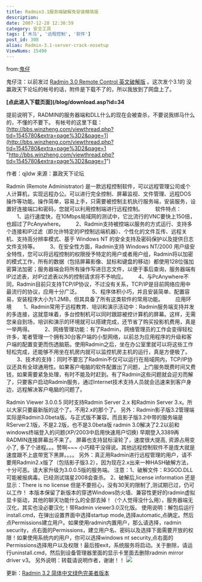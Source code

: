 ```yaml
---
title: Radmin3.1服务端破解免安装精简版
description:
date: 2007-12-28 12:38:59
category: 安全工具
tags: ['木马', '远程控制', '软件']
post_id: 308
alias: Radmin-3.1-server-crack-nosetup
ViewNums: 15490
---
```


from:[鬼仔](http://www.huaidan.org/blog)

鬼仔注：以前发过 [Radmin 3.0 Remote Control 英文破解版](http://www.huaidan.org/blog/article.asp?id=1296 "http://www.huaidan.org/blog/article.asp?id=1296") 。这次发个3.1的
没赢政天下论坛的帐号的话，附件是下载不了的，所以我放到了网盘上了。

**[点此进入下载页面](/blog/download.asp?id=34**

提前说明下，RADMIN的服务器端和DLL什么的现在会被查杀，不要说我绑马什么的，不懂的不要下。
有帐号的这里下载：[http://bbs.winzheng.com/viewthread.php?tid=1545780&extra=page%3D2&page=1](http://bbs.winzheng.com/viewthread.php?tid=1545780&extra=page%3D2&page=1 "http://bbs.winzheng.com/viewthread.php?tid=1545780&extra=page%3D2&page=1")

作者：qjldw
来源：赢政天下论坛

Radmin (Remote Administrator) 是一款远程控制软件，可以远程管理公司或个人计算机，实现远程办公。可以进行完全控制、屏幕监视、文件管理、远程DOS操作等功能。操作简单，容易上手，只需要被控制主机执行服务端，安装服务，设置好连接端口和密码，您就可以利用控制端进行远程控制。
　　软件特点：
　　1、运行速度快，在10Mbps局域网的测试中，它比流行的VNC要快上150倍，也超过了PcAnywhere。
　　2、Radmin支持被控端以服务的方式运行、支持多个连接和IP过滤（即允许特定的IP控制远端机器）、个性化的文件互传、远程关机、支持高分辨率模式、基于 Windows NT 的安全支持及密码保护以及提供日志文件支持等。
　　3、在安全性方面，Radmin支持 Windows NT/2000 用户级安全特性，您可以将远程控制的权限授予特定的用户或者用户组，Radmin将以加密的模式工作，所有的数据（包括屏幕影像、鼠标和键盘的移动）都使用128位强加密算法加密；服务器端会将所有操作写进日志文件，以便于事后查询，服务器端有IP过滤表，对IP过滤表以外的控制请求将不予响应。
　　4、与PcAnywhere不同，Radmin目前只支持TCP/IP协议，不过没有关系，TCP/IP是目前网络应用中最流行的协议，应用十分广泛。
　　5、程序体积小巧，并且安装简单、配置容易，安装程序大小为1.2MB，但其具备了所有这类软件的常用功能。
　　应用环境
　　1、Radmin常用于远程教育、培训和演示活动中：Radmin服务端支持并发的多连接，这就意味着，多台控制机可以同时跟踪被控计算机的屏幕。这样，无需您亲自到场，培训和演示的环境就可以搭建完成，还节省了购买投影机费用，真是一举两得。
　　2、网络管理功能：有了Radmin，网络管理员的工作会变得轻松许多，笔者管理一个拥有30台客户端的小型网络，以前总为应用程序的升级和客户端的配置变更而伤透脑筋。使用Radmin之后，坐在办公室里就可以将这些工作轻松完成，还能够不用坐在机房内就可以监控机房主机的运行，真是方便极了。
　　3、技术的支持：同时不要忘了Radmin不仅可以运行在局域网内，TCP/IP协议还具有全球通用性。如果客户电脑的软件配置出了问题，上门服务既费时间又费钱，如果需要紧急处理，有时不能及时赶到。有了Radmin这些问题就会迎刃而解了，只要客户启动Radmin服务，通过Internet技术支持人员就会迅速来到客户身边，远程解决客户电脑的问题了。

Radmin Viewer 3.0.0.5 同时支持Radmin Server 2.x 和Radmin Server 3.x。所以大家只要最新版的这个了。不用2.x的那个了。
另外：Radmin影子版3.2管理端实际是Radmin3.0beta版。与正式版不兼容。而且影子版3.2中带的服务端是RServer2.1版，不是2.2版，也不是3.0beta版
radmin 3.0解决了2.2以前和windows终端登入的问题(XP/2003中启用快速用户切换) 早期登入3389再RADMIN连接屏幕出不来了。
屏幕也支持鼠标滚轮了，速度很大提高, 资源占用变小了, 多了个进程。。。赞啊~~~
小巧精干没得说。其他远程控制软件不是庞大就是速度跟不上底带宽下黑屏。。。。
另外：真正用Radmin进行远程管理的用户，请不要用Radmin2.x版了（包括影子版3.2），因为现在2.x出来一种HASH破解方法，十分可恶。请大家升级为3.0.0.5版的服务端。
注意：1、破解文件：R3GOD.DLL可能被报病毒。已经测试瑞星2008会查杀。
2、破解后,license information 还是显示：There is no license
但是不要担心，没有30天的限制了,测试期已过，仍可以工作！
本版本保留了新版本的穿透Windows防火墙、兼容性更好的radmin虚拟显卡驱动，其他的聊天功能什么的全部去掉！（个人觉得没什么用），服务器端无汉化，其实也没必要汉化！带Radmin viewer3.0汉化版。
使用说明：解包后运行install.cmd，在弹出设置界面中选择startup mode,选择automatic,点确定。然后点Permissions建立用户。如果使用radmin内置用户，那么请选择，radmin security，点右面的Permissions，建立用户名、密码以及选择下面需要开放的权限！如果使用系统内的用户，你可以选择windows nt security,点右面的Permissions选择用户以及权限！最后按exit，系统服务将启动。关于删除，请运行uninstall.cmd，然后到设备管理器里面的显示卡里面去删除radmin mirror driver v3。
另外说明：转载请说明作者，谢谢！！
![](http://photo15.yupoo.com/20071224/170209_1462388425.jpg)

更新：[Radmin 3.2 简体中文绿色完美者版本](/blog/radmin-32-jianti-zhongwen-lvse-wanmeizhe)

